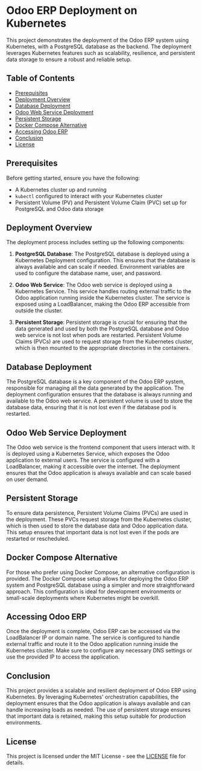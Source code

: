 # Odoo ERP Deployment on Kubernetes

This project demonstrates the deployment of the Odoo ERP system using Kubernetes, with a PostgreSQL database as the backend. The deployment leverages Kubernetes features such as scalability, resilience, and persistent data storage to ensure a robust and reliable setup.

## Table of Contents
- [Prerequisites](#prerequisites)
- [Deployment Overview](#deployment-overview)
- [Database Deployment](#database-deployment)
- [Odoo Web Service Deployment](#odoo-web-service-deployment)
- [Persistent Storage](#persistent-storage)
- [Docker Compose Alternative](#docker-compose-alternative)
- [Accessing Odoo ERP](#accessing-odoo-erp)
- [Conclusion](#conclusion)
- [License](#license)

## Prerequisites

Before getting started, ensure you have the following:

- A Kubernetes cluster up and running
- `kubectl` configured to interact with your Kubernetes cluster
- Persistent Volume (PV) and Persistent Volume Claim (PVC) set up for PostgreSQL and Odoo data storage

## Deployment Overview

The deployment process includes setting up the following components:

1. **PostgreSQL Database**: The PostgreSQL database is deployed using a Kubernetes Deployment configuration. This ensures that the database is always available and can scale if needed. Environment variables are used to configure the database name, user, and password.

2. **Odoo Web Service**: The Odoo web service is deployed using a Kubernetes Service. This service handles routing external traffic to the Odoo application running inside the Kubernetes cluster. The service is exposed using a LoadBalancer, making the Odoo ERP accessible from outside the cluster.

3. **Persistent Storage**: Persistent storage is crucial for ensuring that the data generated and used by both the PostgreSQL database and Odoo web service is not lost when pods are restarted. Persistent Volume Claims (PVCs) are used to request storage from the Kubernetes cluster, which is then mounted to the appropriate directories in the containers.

## Database Deployment

The PostgreSQL database is a key component of the Odoo ERP system, responsible for managing all the data generated by the application. The deployment configuration ensures that the database is always running and available to the Odoo web service. A persistent volume is used to store the database data, ensuring that it is not lost even if the database pod is restarted.

## Odoo Web Service Deployment

The Odoo web service is the frontend component that users interact with. It is deployed using a Kubernetes Service, which exposes the Odoo application to external users. The service is configured with a LoadBalancer, making it accessible over the internet. The deployment ensures that the Odoo application is always available and can scale based on user demand.

## Persistent Storage

To ensure data persistence, Persistent Volume Claims (PVCs) are used in the deployment. These PVCs request storage from the Kubernetes cluster, which is then used to store the database data and Odoo application data. This setup ensures that important data is not lost even if the pods are restarted or rescheduled.

## Docker Compose Alternative

For those who prefer using Docker Compose, an alternative configuration is provided. The Docker Compose setup allows for deploying the Odoo ERP system and PostgreSQL database using a simpler and more straightforward approach. This configuration is ideal for development environments or small-scale deployments where Kubernetes might be overkill.

## Accessing Odoo ERP

Once the deployment is complete, Odoo ERP can be accessed via the LoadBalancer IP or domain name. The service is configured to handle external traffic and route it to the Odoo application running inside the Kubernetes cluster. Make sure to configure any necessary DNS settings or use the provided IP to access the application.

## Conclusion

This project provides a scalable and resilient deployment of Odoo ERP using Kubernetes. By leveraging Kubernetes' orchestration capabilities, the deployment ensures that the Odoo application is always available and can handle increasing loads as needed. The use of persistent storage ensures that important data is retained, making this setup suitable for production environments.

## License

This project is licensed under the MIT License - see the [LICENSE](LICENSE) file for details.
